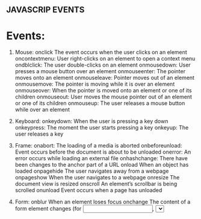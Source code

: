 ## JAVASCRIP EVENTS

# Events:

1. Mouse:
   onclick
   The event occurs when the user clicks on an element
   oncontextmenu: User right-clicks on an element to open a context menu
   ondblclick: The user double-clicks on an element
   onmousedown: User presses a mouse button over an element
   onmouseenter: The pointer moves onto an element
   onmouseleave: Pointer moves out of an element
   onmousemove: The pointer is moving while it is over an element
   onmouseover: When the pointer is moved onto an element or one of its children
   onmouseout: User moves the mouse pointer out of an element or one of its children
   onmouseup: The user releases a mouse button while over an element

2. Keyboard:
   onkeydown: When the user is pressing a key down
   onkeypress: The moment the user starts pressing a key
   onkeyup: The user releases a key

3. Frame:
   onabort: The loading of a media is aborted
   onbeforeunload: Event occurs before the document is about to be unloaded
   onerror: An error occurs while loading an external file
   onhashchange: There have been changes to the anchor part of a URL
   onload
   When an object has loaded
   onpagehide
   The user navigates away from a webpage
   onpageshow
   When the user navigates to a webpage
   onresize
   The document view is resized
   onscroll
   An element’s scrollbar is being scrolled
   onunload
   Event occurs when a page has unloaded

4. Form:
   onblur
   When an element loses focus
   onchange
   The content of a form element changes (for <input>, <select>and <textarea>)
   onfocus
   An element gets focus
   onfocusin
   When an element is about to get focus
   onfocusout
   The element is about to lose focus
   oninput
   User input on an element
   oninvalid
   An element is invalid
   onreset
   A form is reset
   onsearch
   The user writes something in a search field (for <input="search">)
   onselect
   The user selects some text (for <input> and <textarea>)
   onsubmit
   A form is submitted

5. Drag:
   ondrag
   An element is dragged
   ondragend
   The user has finished dragging the element
   ondragenter
   The dragged element enters a drop target
   ondragleave
   A dragged element leaves the drop target
   ondragover
   The dragged element is on top of the drop target
   ondragstart
   User starts to drag an element
   ondrop
   Dragged element is dropped on the drop target

6. Clipboard:
   oncopy
   User copies the content of an element
   oncut
   The user cuts an element’s content
   onpaste
   A user pastes content in an element

7. Media:
   onabort
   Media loading is aborted
   oncanplay
   The browser can start playing media (e.g. a file has buffered enough)
   oncanplaythrough
   When browser can play through media without stopping
   ondurationchange
   The duration of the media changes
   onended
   The media has reached its end
   onerror
   Happens when an error occurs while loading an external file
   onloadeddata
   Media data is loaded
   onloadedmetadata
   Meta Metadata (like dimensions and duration) are loaded
   onloadstart
   Browser starts looking for specified media
   onpause
   Media is paused either by the user or automatically
   onplay
   The media has been started or is no longer paused
   onplaying
   Media is playing after having been paused or stopped for buffering
   onprogress
   Browser is in the process of downloading the media
   onratechange
   The playing speed of the media changes
   onseeked
   User is finished moving/skipping to a new position in the media
   onseeking
   The user starts moving/skipping
   onstalled
   The browser is trying to load the media but it is not available
   onsuspend
   Browser is intentionally not loading media
   ontimeupdate
   The playing position has changed (e.g. because of fast forward)
   onvolumechange
   Media volume has changed (including mute)
   onwaiting
   Media paused but expected to resume (for example, buffering)
   Animation
   animationend
   A CSS animation is complete
   animationiteration
   CSS animation is repeated
   animationstart
   CSS animation has started

8. Other:
   transitionend
   Fired when a CSS transition has completed
   onmessage
   A message is received through the event source
   onoffline
   Browser starts to work offline
   ononline
   The browser starts to work online
   onpopstate
   When the window’s history changes
   onshow
   A <menu> element is shown as a context menu
   onstorage
   A Web Storage area is updated
   ontoggle
   The user opens or closes the <details> element
   onwheel
   Mouse wheel rolls up or down over an element
   ontouchcancel
   Screen touch is interrupted
   ontouchend
   User finger is removed from a touch screen
   ontouchmove
   A finger is dragged across the screen
   ontouchstart
   Finger is placed on touch screen
